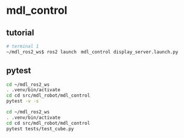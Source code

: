 
# mdl_control

## tutorial

```bash
# terminal 1
~/mdl_ros2_ws$ ros2 launch　mdl_control display_server.launch.py
```

## pytest

```bash
cd ~/mdl_ros2_ws
. .venv/bin/activate
cd cd src/mdl_robot/mdl_control
pytest -v -s
```

```bash
cd ~/mdl_ros2_ws
. .venv/bin/activate
cd cd src/mdl_robot/mdl_control
pytest tests/test_cube.py
```
